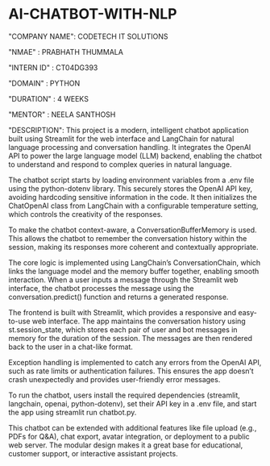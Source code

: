 # AI-CHATBOT-WITH-NLP

"COMPANY NAME": CODETECH IT SOLUTIONS

"NMAE" : PRABHATH THUMMALA

"INTERN ID" : CT04DG393

"DOMAIN" : PYTHON

"DURATION" : 4 WEEKS

"MENTOR" : NEELA SANTHOSH

"DESCRIPTION":
This project is a modern, intelligent chatbot application built using Streamlit for the web interface and LangChain for natural language processing and conversation handling. It integrates the OpenAI API to power the large language model (LLM) backend, enabling the chatbot to understand and respond to complex queries in natural language.

The chatbot script starts by loading environment variables from a .env file using the python-dotenv library. This securely stores the OpenAI API key, avoiding hardcoding sensitive information in the code. It then initializes the ChatOpenAI class from LangChain with a configurable temperature setting, which controls the creativity of the responses.

To make the chatbot context-aware, a ConversationBufferMemory is used. This allows the chatbot to remember the conversation history within the session, making its responses more coherent and contextually appropriate.

The core logic is implemented using LangChain’s ConversationChain, which links the language model and the memory buffer together, enabling smooth interaction. When a user inputs a message through the Streamlit web interface, the chatbot processes the message using the conversation.predict() function and returns a generated response.

The frontend is built with Streamlit, which provides a responsive and easy-to-use web interface. The app maintains the conversation history using st.session_state, which stores each pair of user and bot messages in memory for the duration of the session. The messages are then rendered back to the user in a chat-like format.

Exception handling is implemented to catch any errors from the OpenAI API, such as rate limits or authentication failures. This ensures the app doesn’t crash unexpectedly and provides user-friendly error messages.

To run the chatbot, users install the required dependencies (streamlit, langchain, openai, python-dotenv), set their API key in a .env file, and start the app using streamlit run chatbot.py.

This chatbot can be extended with additional features like file upload (e.g., PDFs for Q&A), chat export, avatar integration, or deployment to a public web server. The modular design makes it a great base for educational, customer support, or interactive assistant projects.
